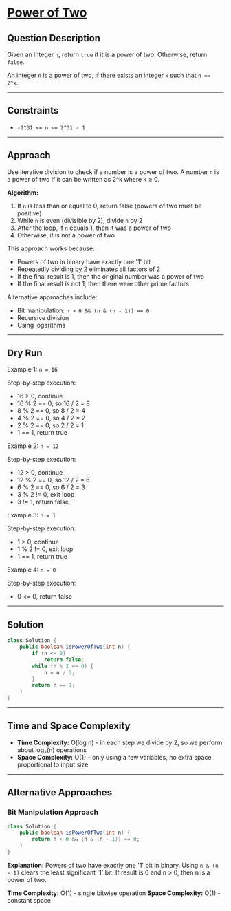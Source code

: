 # [Power of Two](https://leetcode.com/problems/power-of-two/)

## Question Description
Given an integer `n`, return `true` if it is a power of two. Otherwise, return `false`.

An integer `n` is a power of two, if there exists an integer `x` such that `n == 2^x`.

---

## Constraints
- `-2^31 <= n <= 2^31 - 1`

---

## Approach
Use iterative division to check if a number is a power of two. A number `n` is a power of two if it can be written as 2^k where k ≥ 0.

**Algorithm:**
1. If `n` is less than or equal to 0, return false (powers of two must be positive)
2. While `n` is even (divisible by 2), divide `n` by 2
3. After the loop, if `n` equals 1, then it was a power of two
4. Otherwise, it is not a power of two

This approach works because:
- Powers of two in binary have exactly one '1' bit
- Repeatedly dividing by 2 eliminates all factors of 2
- If the final result is 1, then the original number was a power of two
- If the final result is not 1, then there were other prime factors

Alternative approaches include:
- Bit manipulation: `n > 0 && (n & (n - 1)) == 0`
- Recursive division
- Using logarithms

---

## Dry Run
Example 1: `n = 16`

Step-by-step execution:
- 16 > 0, continue
- 16 % 2 == 0, so 16 / 2 = 8
- 8 % 2 == 0, so 8 / 2 = 4
- 4 % 2 == 0, so 4 / 2 = 2
- 2 % 2 == 0, so 2 / 2 = 1
- 1 == 1, return true

Example 2: `n = 12`

Step-by-step execution:
- 12 > 0, continue
- 12 % 2 == 0, so 12 / 2 = 6
- 6 % 2 == 0, so 6 / 2 = 3
- 3 % 2 != 0, exit loop
- 3 != 1, return false

Example 3: `n = 1`

Step-by-step execution:
- 1 > 0, continue
- 1 % 2 != 0, exit loop
- 1 == 1, return true

Example 4: `n = 0`

Step-by-step execution:
- 0 <= 0, return false

---

## Solution
```java
class Solution {
    public boolean isPowerOfTwo(int n) {
        if (n <= 0)
            return false;
        while (n % 2 == 0) {
            n = n / 2;
        }
        return n == 1;
    }
}
```

---

## Time and Space Complexity
- **Time Complexity:** O(log n) - in each step we divide by 2, so we perform about log₂(n) operations
- **Space Complexity:** O(1) - only using a few variables, no extra space proportional to input size

---

## Alternative Approaches

### Bit Manipulation Approach
```java
class Solution {
    public boolean isPowerOfTwo(int n) {
        return n > 0 && (n & (n - 1)) == 0;
    }
}
```

**Explanation:** Powers of two have exactly one '1' bit in binary. Using `n & (n - 1)` clears the least significant '1' bit. If result is 0 and n > 0, then n is a power of two.

**Time Complexity:** O(1) - single bitwise operation
**Space Complexity:** O(1) - constant space